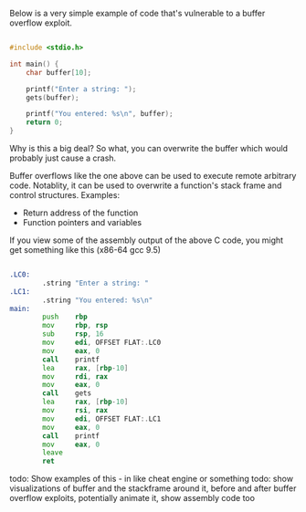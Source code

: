 
Below is a very simple example of code that's vulnerable to a buffer overflow exploit. 

```c

#include <stdio.h>

int main() {
    char buffer[10];  

    printf("Enter a string: ");
    gets(buffer);  

    printf("You entered: %s\n", buffer);
    return 0;
}

```

Why is this a big deal? So what, you can overwrite the buffer which would probably just cause a crash. 

Buffer overflows like the one above can be used to execute remote arbitrary code. Notablity, it can be used to overwrite a function's stack frame and control structures. Examples: 
* Return address of the function 
* Function pointers and variables 

If you view some of the assembly output of the above C code, you might get something like this (x86-64 gcc 9.5)

```asm

.LC0:
        .string "Enter a string: "
.LC1:
        .string "You entered: %s\n"
main:
        push    rbp
        mov     rbp, rsp
        sub     rsp, 16
        mov     edi, OFFSET FLAT:.LC0
        mov     eax, 0
        call    printf
        lea     rax, [rbp-10]
        mov     rdi, rax
        mov     eax, 0
        call    gets
        lea     rax, [rbp-10]
        mov     rsi, rax
        mov     edi, OFFSET FLAT:.LC1
        mov     eax, 0
        call    printf
        mov     eax, 0
        leave
        ret

```

todo: Show examples of this - in like cheat engine or something
todo: show visualizations of buffer and the stackframe around it, before and after buffer overflow exploits, potentially animate it, show assembly code too 
